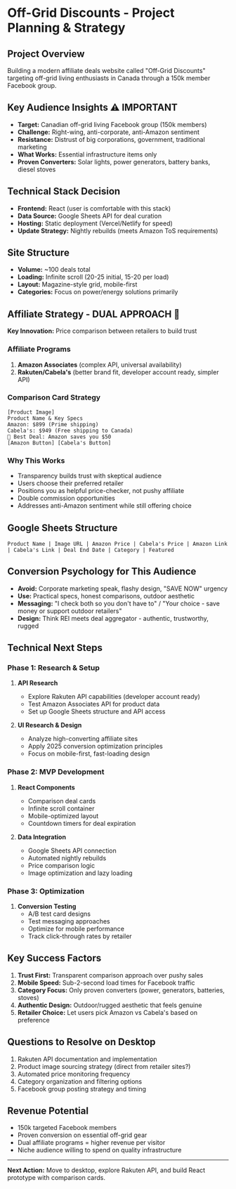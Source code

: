 # Off-Grid Discounts - Project Planning & Strategy

## Project Overview
Building a modern affiliate deals website called "Off-Grid Discounts" targeting off-grid living enthusiasts in Canada through a 150k member Facebook group.

## Key Audience Insights ⚠️ IMPORTANT
- **Target:** Canadian off-grid living Facebook group (150k members)
- **Challenge:** Right-wing, anti-corporate, anti-Amazon sentiment
- **Resistance:** Distrust of big corporations, government, traditional marketing
- **What Works:** Essential infrastructure items only
- **Proven Converters:** Solar lights, power generators, battery banks, diesel stoves

## Technical Stack Decision
- **Frontend:** React (user is comfortable with this stack)
- **Data Source:** Google Sheets API for deal curation
- **Hosting:** Static deployment (Vercel/Netlify for speed)
- **Update Strategy:** Nightly rebuilds (meets Amazon ToS requirements)

## Site Structure
- **Volume:** ~100 deals total
- **Loading:** Infinite scroll (20-25 initial, 15-20 per load)
- **Layout:** Magazine-style grid, mobile-first
- **Categories:** Focus on power/energy solutions primarily

## Affiliate Strategy - DUAL APPROACH 🎯
**Key Innovation:** Price comparison between retailers to build trust

### Affiliate Programs
1. **Amazon Associates** (complex API, universal availability)
2. **Rakuten/Cabela's** (better brand fit, developer account ready, simpler API)

### Comparison Card Strategy
```
[Product Image]
Product Name & Key Specs
Amazon: $899 (Prime shipping)
Cabela's: $949 (Free shipping to Canada)
👑 Best Deal: Amazon saves you $50
[Amazon Button] [Cabela's Button]
```

### Why This Works
- Transparency builds trust with skeptical audience
- Users choose their preferred retailer
- Positions you as helpful price-checker, not pushy affiliate
- Double commission opportunities
- Addresses anti-Amazon sentiment while still offering choice

## Google Sheets Structure
```
Product Name | Image URL | Amazon Price | Cabela's Price | Amazon Link | Cabela's Link | Deal End Date | Category | Featured
```

## Conversion Psychology for This Audience
- **Avoid:** Corporate marketing speak, flashy design, "SAVE NOW" urgency
- **Use:** Practical specs, honest comparisons, outdoor aesthetic
- **Messaging:** "I check both so you don't have to" / "Your choice - save money or support outdoor retailers"
- **Design:** Think REI meets deal aggregator - authentic, trustworthy, rugged

## Technical Next Steps

### Phase 1: Research & Setup
1. **API Research**
   - Explore Rakuten API capabilities (developer account ready)
   - Test Amazon Associates API for product data
   - Set up Google Sheets structure and API access

2. **UI Research & Design**
   - Analyze high-converting affiliate sites
   - Apply 2025 conversion optimization principles
   - Focus on mobile-first, fast-loading design

### Phase 2: MVP Development
1. **React Components**
   - Comparison deal cards
   - Infinite scroll container
   - Mobile-optimized layout
   - Countdown timers for deal expiration

2. **Data Integration**
   - Google Sheets API connection
   - Automated nightly rebuilds
   - Price comparison logic
   - Image optimization and lazy loading

### Phase 3: Optimization
1. **Conversion Testing**
   - A/B test card designs
   - Test messaging approaches
   - Optimize for mobile performance
   - Track click-through rates by retailer

## Key Success Factors
1. **Trust First:** Transparent comparison approach over pushy sales
2. **Mobile Speed:** Sub-2-second load times for Facebook traffic
3. **Category Focus:** Only proven converters (power, generators, batteries, stoves)
4. **Authentic Design:** Outdoor/rugged aesthetic that feels genuine
5. **Retailer Choice:** Let users pick Amazon vs Cabela's based on preference

## Questions to Resolve on Desktop
1. Rakuten API documentation and implementation
2. Product image sourcing strategy (direct from retailer sites?)
3. Automated price monitoring frequency
4. Category organization and filtering options
5. Facebook group posting strategy and timing

## Revenue Potential
- 150k targeted Facebook members
- Proven conversion on essential off-grid gear
- Dual affiliate programs = higher revenue per visitor
- Niche audience willing to spend on quality infrastructure

---

**Next Action:** Move to desktop, explore Rakuten API, and build React prototype with comparison cards.